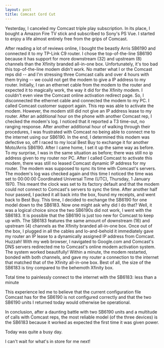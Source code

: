 ```yaml
---
layout: post
title: Comcast Cord Cut
---
```


Yesterday, I canceled my Comcast triple play subscription. In its place, I bought a Amazon Fire TV stick and subscribed to Sony's PS Vue. I started to enjoy a life almost entirely free from the grips of Comcast.

After reading a lot of reviews online, I bought the beastly Arris SB6190 and connected it to my TP-Link C9 router. I chose the top-of-the-line SB6190 because it has support for more downstream (32) and upstream (8) channels than the Xfinity branded all-in-one box. Unfortunately, it's too bad this top-of-the-line modem didn't work. No matter what I or the Comcast reps did -- and I'm stressing three Comcast calls and over 4 hours with them trying -- we could not get the modem to give a IP address to my router. Initially, I ran an ethernet cable from the modem to the router and expected it to magically work, the way it did for the Xfinity modem. I couldn't even view the Comcast online activation redirect page. So, I disconnected the ethernet cable and connected the modem to my PC. I called Comcast customer support again. This rep was able to activate the modem. However, the modem still did not give an IP address lease to my router. After an additional hour on the phone with another Comcast rep, I checked the modem's log. I noticed that it reported a T3 time-out, no ranging response. After another additional hour of walking through their procedures, I was frustrated with Comcast no being able to connect me to the internet using our SB6190. In the end, I determined this modem was defective so, off I raced to my local Best Buy to exchange it for another Moto/Arris SB6190. After I came home, I set it up the same way as before. To my surprise, I was in the same situation as before; there was still no ip address given to my router nor PC. After I called Comcast to activate this modem, there was still no leased Comcast dynamic IP address for my router. The modem was supposed to sync its time with Comcast's servers. The modem's log was checked again and this time I noticed the time was set to 00:00:00 Coordinated Universal Time (UTC), Thursday, 1 January 1970. This meant the clock was set to its factory default and that the modem could not connect to Comcast's servers to sync the time. After another half hour passed, I packed it all back into the box, found my receipts, and went back to Best Buy. This time, I decided to exchange the SB6190 for one model down to the SB6183. Now one might ask why did I do that? Well, it was a logical choice since the two SB6190s did not work, I went with the SB6183. It is possible that the SB6190 is just too new for Comcast to keep up with. The SB6183 features the same amount of downstream (16) and upstream (4) channels as the Xfinity branded all-in-one box. Once out of the box, I plugged in all the cables and lo-and-behold it immediately gave my router an IP lease to a dynamically assigned IP address from Comcast. Huzzah! With my web browser, I navigated to Google.com and Comcast's DNS servers redirected me to Comcast's online modem activation system. The system worked beautifully! Within a minute, the modem restarted, bonded with both channels, and gave my router a connection to the internet that matched that of the Xfinity all-in-one box. Best of all, the size of the SB6183 is tiny compared to the behemoth Xfinity box.

Total time to painlessly connect to the internet with the SB6183: less than a minute

This experience led me to believe that the current configuration file  Comcast has for the SB6190 is not configured correctly and that the two SB6190 units I returned today would otherwise be operational. 

In conclusion, after a daunting battle with two SB6190 units and a multitude of calls with Comcast reps, the most reliable model (of the three devices) is the SB6183 because it worked as expected the first time it was given power.

Today was quite a busy day.

I can't wait for what's in store for me next!
